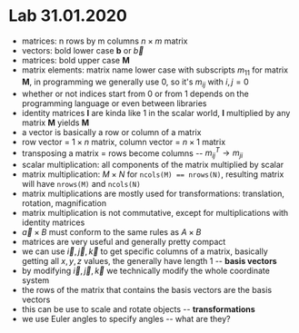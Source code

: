 # Lab 31.01.2020

- matrices: n rows by m columns $n \times m$ matrix
- vectors: bold lower case __b__ or $\vec b$ 
- matrices: bold upper case __M__
- matrix elements: matrix name lower case with subscripts $m_{11}$ for matrix
__M__, in programming we generally use 0, so it's $m_{ij}$ with $i,j=0$
- whether or not indices start from 0 or from 1 depends on the programming
language or even between libraries
- identity matrices __I__ are kinda like 1 in the scalar world, __I__
multiplied by any matrix __M__ yields __M__
- a vector is basically a row or column of a matrix
- row vector = $1 \times n$ matrix, column vector = $n \times 1$ matrix
- transposing a matrix = rows become columns -- $m^T_{ij} \rightarrow m_{ji}$
- scalar multiplication: all components of the matrix multiplied by scalar
- matrix multiplication: $M \times N$ for `ncols(M) == nrows(N)`, resulting
matrix will have `nrows(M)` and `ncols(N)`
- matrix multiplications are mostly used for transformations: translation,
rotation, magnification
- matrix multiplication is not commutative, except for multiplications with
identity matrices
- $\vec a \times B$ must conform to the same rules as $A \times B$
- matrices are very useful and generally pretty compact
- we can use $\vec i, \vec j, \vec k$ to get specific columns of a matrix,
basically getting all $x,y,z$ values, the generally have length 1 -- __basis
vectors__
- by modifying $\vec i, \vec j, \vec k$ we technically modify the whole
coordinate system
- the rows of the matrix that contains the basis vectors are the basis vectors
- this can be use to scale and rotate objects -- __transformations__
- we use Euler angles to specify angles -- what are they?
